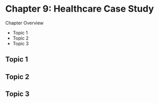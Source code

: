 # Chapter 9: Healthcare Case Study

Chapter Overview

* Topic 1
* Topic 2
* Topic 3

## Topic 1

## Topic 2

## Topic 3